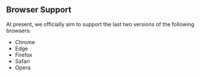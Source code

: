 ## Browser Support

At present, we officially aim to support the last two versions of the following browsers:

* Chrome
* Edge
* Firefox
* Safari
* Opera
